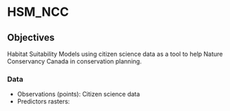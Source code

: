 # HSM_NCC
## Objectives
Habitat Suitability Models using citizen science data as a tool to help Nature Conservancy Canada in conservation planning.
### Data
- Observations (points): Citizen science data
- Predictors rasters:
